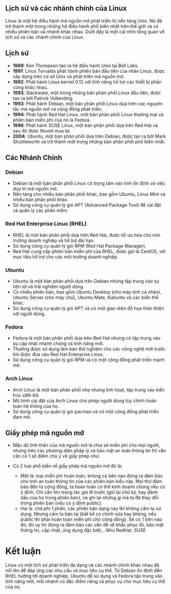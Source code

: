 ## Lịch sử và các nhánh chính của Linux

Linux là một hệ điều hành mã nguồn mở phát triển từ nền tảng Unix. Nó đã trở thành một trong những hệ điều hành phổ biến nhất trên thế giới và có nhiều phiên bản và nhánh khác nhau. Dưới đây là một cái nhìn tổng quan về lịch sử và các nhánh chính của Linux.

## Lịch sử

- **1969**: Ken Thompson tạo ra hệ điều hành Unix tại Bell Labs.
- **1991**: Linus Torvalds phát hành phiên bản đầu tiên của nhân Linux, được xây dựng trên cơ sở Unix và phát triển mã nguồn mở.
- **1992**: Phát hành Linux kernel 0.12 với tính năng hỗ trợ các thiết bị phần cứng khác nhau.
- **1993**: Slackware, một trong những bản phân phối Linux đầu tiên, được tạo ra bởi Patrick Volkerding.
- **1993**: Phát hành Debian, một bản phân phối Linux dựa trên các nguyên tắc mã nguồn mở và cộng đồng phát triển.
- **1994**: Phát hành Red Hat Linux, một bản phân phối Linux thương mại và phiên bản miễn phí của nó là Fedora.
- **1996**: Phát hành SUSE Linux, một bản phân phối dựa trên Red Hat và sau đó được Novell mua lại.
- **2004**: Ubuntu, một bản phân phối dựa trên Debian, được tạo ra bởi Mark Shuttleworth và trở thành một trong những bản phân phối phổ biến nhất.

## Các Nhánh Chính

### Debian

- Debian là một bản phân phối Linux có trọng tâm vào tính ổn định và việc duy trì mã nguồn mở.
- Nền tảng cho nhiều bản phân phối khác, bao gồm Ubuntu, Linux Mint và nhiều bản phân phối khác.
- Sử dụng công cụ quản lý gói APT (Advanced Package Tool) để cài đặt và quản lý các phần mềm.

### Red Hat Enterprise Linux (RHEL)

- RHEL là một bản phân phối dựa trên Red Hat, được tối ưu hóa cho môi trường doanh nghiệp và hỗ trợ dài hạn.
- Sử dụng công cụ quản lý gói RPM (Red Hat Package Manager).
- Red Hat cung cấp phiên bản miễn phí của RHEL, được gọi là CentOS, với mục tiêu hỗ trợ cho các môi trường doanh nghiệp.

### Ubuntu

- Ubuntu là một bản phân phối dựa trên Debian nhưng tập trung vào sự tiện lợi và trải nghiệm người dùng.
- Có nhiều phiên bản, bao gồm Ubuntu Desktop (cho máy tính cá nhân), Ubuntu Server (cho máy chủ), Ubuntu Mate, Kubuntu và các biến thể khác.
- Sử dụng công cụ quản lý gói APT và có một giao diện đồ họa thân thiện với người dùng.

### Fedora

- Fedora là một bản phân phối dựa trên Red Hat nhưng có tập trung vào sự cập nhật nhanh chóng và tính năng mới.
- Thường được sử dụng làm bản thử nghiệm cho các công nghệ mới trước khi được đưa vào Red Hat Enterprise Linux.
- Sử dụng công cụ quản lý gói RPM và có một cộng đồng phát triển mạnh mẽ.

### Arch Linux

- Arch Linux là một bản phân phối nhẹ nhưng linh hoạt, tập trung vào kiến trúc x86-64.
- Mô hình cài đặt của Arch Linux cho phép người dùng tùy chỉnh hoàn toàn hệ thống của họ.
- Sử dụng công cụ quản lý gói pacman và có một cộng đồng phát triển đam mê.

## Giấy phép mã nguồn mở

- Mặc dù tinh thần của mã nguồn mở là chia sẻ miễn phí cho mọi người, nhưng trên các phương diện pháp lý và bảo mật an toàn thông tin thì vẫn cần có 1 số điểm chú ý về giấy phép như.

- Có 2 loại phổ biến về giấy phép mã nguồn mở đó là:

  - Một là: loại miễn phí hoàn toàn, không có bên nào đứng ra đảm bảo cho tính an toàn thông tin của các phiên bản kiểu này. Mọi thứ đảm bảo đến từ cộng đồng, ta hoàn toàn có thể kinh doanh chúng nếu có ý định. Chỉ cần tôn trọng tác giả đi trước (giữ lại chữ ký, hay đánh dấu của họ trong phiên bản), và ghi lại những gì mà ta đã thay đổi trong phiên bản (nếu có ý định public).
  - Hai là: chả phí 1 phần, các phiên bản dạng này thì không cấm ta sử dụng. Nhưng cấm ta bán lại (bất kể có chỉnh sửa hay không, nếu public thì phải hoàn toàn miễn phí cho cộng đồng). Sẽ có 1 bên nào đó, đủ uy tín đứng ra đảm bảo các vấn đề về khắc phục lỗi, bảo mật thông tin, cập nhật, ứng dụng đặc biệt,...Như RedHat, SUSE

# Kết luận

Linux có một lịch sử phát triển đa dạng và các nhánh chính khác nhau đã nổi lên để đáp ứng các nhu cầu và mục tiêu cụ thể. Từ Debian ổn định đến RHEL hướng tới doanh nghiệp, Ubuntu dễ sử dụng và Fedora tập trung vào tính năng mới, mỗi nhánh có đặc điểm riêng và phục vụ cho mục tiêu cụ thể của nó.
